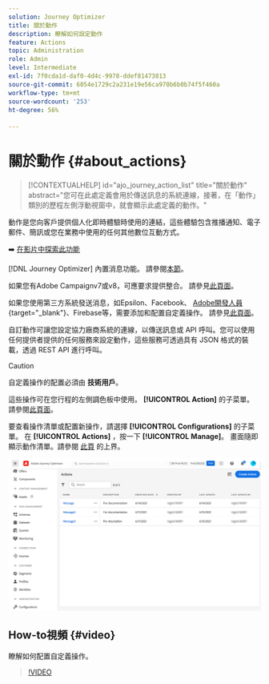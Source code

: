 ```yaml
---
solution: Journey Optimizer
title: 關於動作
description: 瞭解如何設定動作
feature: Actions
topic: Administration
role: Admin
level: Intermediate
exl-id: 7f0cda1d-daf0-4d4c-9978-ddef81473813
source-git-commit: 6054e1729c2a231e19e56ca970b6b0b74f5f460a
workflow-type: tm+mt
source-wordcount: '253'
ht-degree: 56%

---
```


# 關於動作 {#about_actions}

>[!CONTEXTUALHELP]
>id="ajo_journey_action_list"
>title="關於動作"
>abstract="您可在此處定義會用於傳送訊息的系統連線，接著，在「動作」類別的歷程左側浮動視窗中，就會顯示此處定義的動作。"

動作是您向客戶提供個人化即時體驗時使用的連結，這些體驗包含推播通知、電子郵件、簡訊或您在業務中使用的任何其他數位互動方式。

➡️ [在影片中探索此功能](#video)

[!DNL Journey Optimizer] 內置消息功能。 請參閱[本節](../messages/get-started-content.md)。

如果您有Adobe Campaignv7或v8，可應要求提供整合。 請參見[此頁面](../action/acc-action.md)。

如果您使用第三方系統發送消息，如Epsilon、Facebook、 [Adobe開發人員](https://developer.adobe.com){target=&quot;_blank&quot;}、Firebase等，需要添加和配置自定義操作。 請參見[此頁面](../action/about-custom-action-configuration.md)。

自訂動作可讓您設定協力廠商系統的連線，以傳送訊息或 API 呼叫。您可以使用任何提供者提供的任何服務來設定動作，這些服務可透過具有 JSON 格式的裝載，透過 REST API 進行呼叫。

>[!CAUTION]
>
>自定義操作的配置必須由 **技術用戶**。

這些操作可在您行程的左側調色板中使用。 **[!UICONTROL Action]** 的子菜單。 請參閱[此頁面](../building-journeys/about-journey-activities.md#action-activities)。

要查看操作清單或配置新操作，請選擇 **[!UICONTROL Configurations]** 的子菜單。 在  **[!UICONTROL Actions]** ，按一下 **[!UICONTROL Manage]**。 畫面隨即顯示動作清單。請參閱 [此頁](../start/user-interface.md) 的上界。

![](assets/custom1.png)

## How-to視頻 {#video}

瞭解如何配置自定義操作。

>[!VIDEO](https://video.tv.adobe.com/v/334257?quality=12)
